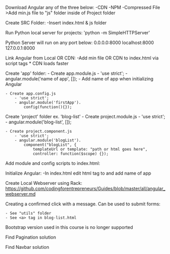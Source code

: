 Download Angular any of the three below:
    -CDN
    -NPM
    -Compressed File
        >Add min.js file to "js" folder inside of Project folder

Create SRC Folder:
    -Insert index.html & js folder

Run Python local server for projects:
    'python -m SimpleHTTPServer'

Python Server will run on any port below:
    0.0.0.0:8000
    localhost:8000
    127.0.0.1:8000

Link Angular from Local OR CDN:
    -Add min file OR CDN to index.html via script tags
    * CDN loads faster

Create 'app' folder:
    - Create app.module.js
        - 'use strict';
        - angular.module('name of app', []);
        - Add name of app when initializing Angular

    - Create app.config.js
        - 'use strict';
        - angular.module('firstApp').
            config(function(){});

Create 'project' folder ex. 'blog-list'
    - Create project.module.js
        - 'use strict';
        - angular.module('blog-list', []);

    - Create project.component.js
        - 'use strict';
        - angular.module('blogList').
            component("blogList", {
                templateUrl or template: "path or html goes here",
                controller: function($scope) {});

Add module and config scripts to index.html:
    <!-- <script src="js/app/app.module.js"></script>
    <script src="js/app/app.config.js"></script> -->

Initialize Angular:
    -In index.html edit html tag to and add name of app
        <!-- <html lang="en" ng-app="name of app"> -->
    

Create Local Webserver using Rack:
https://github.com/codingforentrepreneurs/Guides/blob/master/all/angular_webserver.md

Creating a confirmed click with a message. Can be used to submit forms:

    - See "utils" folder
    - See <a> tag in blog-list.html


Bootstrap version used in this course is no longer supported

Find Pagination solution

Find Navbar solution